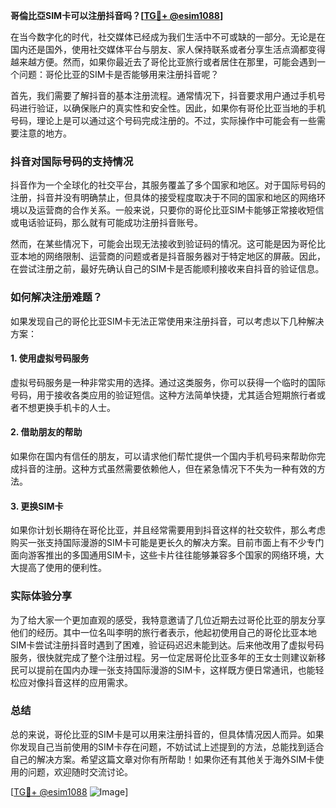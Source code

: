 **哥倫比亞SIM卡可以注册抖音吗？[[TG💪+ @esim1088](https://t.me/s/esim1088)]**

在当今数字化的时代，社交媒体已经成为我们生活中不可或缺的一部分。无论是在国内还是国外，使用社交媒体平台与朋友、家人保持联系或者分享生活点滴都变得越来越方便。然而，如果你最近去了哥伦比亚旅行或者居住在那里，可能会遇到一个问题：哥伦比亚的SIM卡是否能够用来注册抖音呢？

首先，我们需要了解抖音的基本注册流程。通常情况下，抖音要求用户通过手机号码进行验证，以确保账户的真实性和安全性。因此，如果你有哥伦比亚当地的手机号码，理论上是可以通过这个号码完成注册的。不过，实际操作中可能会有一些需要注意的地方。

### 抖音对国际号码的支持情况

抖音作为一个全球化的社交平台，其服务覆盖了多个国家和地区。对于国际号码的注册，抖音并没有明确禁止，但具体的接受程度取决于不同的国家和地区的网络环境以及运营商的合作关系。一般来说，只要你的哥伦比亚SIM卡能够正常接收短信或电话验证码，那么就有可能成功注册抖音账号。

然而，在某些情况下，可能会出现无法接收到验证码的情况。这可能是因为哥伦比亚本地的网络限制、运营商的问题或者是抖音服务器对于特定地区的屏蔽。因此，在尝试注册之前，最好先确认自己的SIM卡是否能顺利接收来自抖音的验证信息。

### 如何解决注册难题？

如果发现自己的哥伦比亚SIM卡无法正常使用来注册抖音，可以考虑以下几种解决方案：

#### 1. 使用虚拟号码服务
虚拟号码服务是一种非常实用的选择。通过这类服务，你可以获得一个临时的国际号码，用于接收各类应用的验证短信。这种方法简单快捷，尤其适合短期旅行者或者不想更换手机卡的人士。

#### 2. 借助朋友的帮助
如果你在国内有信任的朋友，可以请求他们帮忙提供一个国内手机号码来帮助你完成抖音的注册。这种方式虽然需要依赖他人，但在紧急情况下不失为一种有效的方法。

#### 3. 更换SIM卡
如果你计划长期待在哥伦比亚，并且经常需要用到抖音这样的社交软件，那么考虑购买一张支持国际漫游的SIM卡可能是更长久的解决方案。目前市面上有不少专门面向游客推出的多国通用SIM卡，这些卡片往往能够兼容多个国家的网络环境，大大提高了使用的便利性。

### 实际体验分享

为了给大家一个更加直观的感受，我特意邀请了几位近期去过哥伦比亚的朋友分享他们的经历。其中一位名叫李明的旅行者表示，他起初使用自己的哥伦比亚本地SIM卡尝试注册抖音时遇到了困难，验证码迟迟未能到达。后来他改用了虚拟号码服务，很快就完成了整个注册过程。另一位定居哥伦比亚多年的王女士则建议新移民可以提前在国内办理一张支持国际漫游的SIM卡，这样既方便日常通讯，也能轻松应对像抖音这样的应用需求。

### 总结

总的来说，哥伦比亚的SIM卡是可以用来注册抖音的，但具体情况因人而异。如果你发现自己当前使用的SIM卡存在问题，不妨试试上述提到的方法，总能找到适合自己的解决方案。希望这篇文章对你有所帮助！如果你还有其他关于海外SIM卡使用的问题，欢迎随时交流讨论。

[[TG💪+ @esim1088](https://t.me/s/esim1088) ![Image](https://i.postimg.cc/4NQfJmqS/Snipaste-2025-05-13-00-14-12.png)]